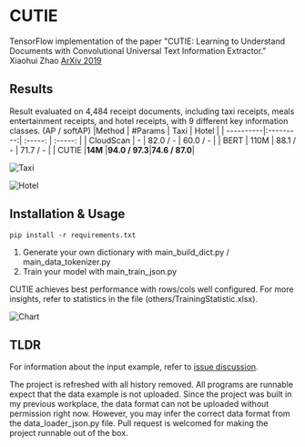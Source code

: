 # CUTIE

TensorFlow implementation of the paper "CUTIE: Learning to Understand Documents with Convolutional Universal Text Information Extractor."
Xiaohui Zhao [ArXiv 2019](https://arxiv.org/abs/1903.12363v4)

## Results

Result evaluated on 4,484 receipt documents, including taxi receipts, meals entertainment receipts, and hotel receipts, with 9 different key information classes. (AP / softAP)
|Method     | #Params   |  Taxi         |  Hotel        |
| ----------|:---------:| :-----:       | :-----:       |
| CloudScan | -         |  82.0 / -     |  60.0 / -     |
| BERT      | 110M      |  88.1 / -     |  71.7 / -     |
| CUTIE     |**14M**    |**94.0 / 97.3**|**74.6 / 87.0**|

![Taxi](https://github.com/vsymbol/CUTIE/raw/master/others/example_1.jpg)

![Hotel](https://github.com/vsymbol/CUTIE/raw/master/others/example_2.jpg)


## Installation & Usage

```
pip install -r requirements.txt
```

1. Generate your own dictionary with main_build_dict.py / main_data_tokenizer.py
2. Train your model with main_train_json.py

CUTIE achieves best performance with rows/cols well configured. For more insights, refer to statistics in the file (others/TrainingStatistic.xlsx).

![Chart](https://github.com/vsymbol/CUTIE/raw/master/others/chart.jpg)


## TLDR

For information about the input example, refer to [issue discussion](https://github.com/vsymbol/CUTIE/issues/7).

The project is refreshed with all history removed. All programs are runnable expect that the data example is not uploaded.
Since the project was built in my previous workplace, the data format can not be uploaded without permission right now. However, you may infer the correct data format from the data_loader_json.py file. Pull request is welcomed for making the project runnable out of the box.

